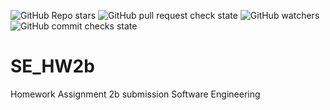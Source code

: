 ![GitHub Repo stars](https://img.shields.io/github/stars/hvudeshi/SE_HW2b?style=plastic)
![GitHub pull request check state](https://img.shields.io/github/status/s/pulls/hvudeshi/SE_HW2b/10?style=plastic)
![GitHub watchers](https://img.shields.io/github/watchers/hvudeshi/SE_HW2b?style=for-the-badge)
![GitHub commit checks state](https://img.shields.io/github/checks-status/hvudeshi/SE_HW2b/2730720a2e08f82a4d7cae35832f7ecf9fbfcb5d?style=flat-square)

# SE_HW2b
Homework Assignment 2b submission Software Engineering
